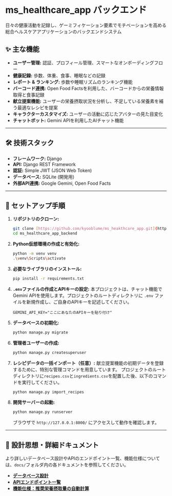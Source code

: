 # ms_healthcare_app バックエンド

日々の健康活動を記録し、ゲーミフィケーション要素でモチベーションを高める総合ヘルスケアアプリケーションのバックエンドシステム

## ✨ 主な機能

* **ユーザー管理:** 認証、プロフィール管理、スマートなオンボーディングフロー
* **健康記録:** 歩数、体重、食事、睡眠などの記録
* **レポート & ランキング:** 歩数や睡眠リズムのランキング機能
* **バーコード連携:** Open Food Factsを利用した、バーコードからの栄養情報取得と食事記録
* **献立提案機能:** ユーザーの栄養摂取状況を分析し、不足している栄養素を補う最適なレシピを提案
* **キャラクターカスタマイズ:** ユーザーの活動に応じたアバターの見た目変化
* **チャットボット:** Gemini APIを利用したAIチャット機能

---

## 🛠️ 技術スタック

* **フレームワーク:** Django
* **API:** Django REST Framework
* **認証:** Simple JWT (JSON Web Token)
* **データベース:** SQLite (開発用)
* **外部API連携:** Google Gemini, Open Food Facts

---

## 🚀 セットアップ手順

1.  **リポジトリのクローン:**
    ```bash
    git clone [https://github.com/kyooblume/ms_heakthcare_app.git](https://github.com/kyooblume/ms_heakthcare_app.git)
    cd ms_healthcare_app_backend
    ```

2.  **Python仮想環境の作成と有効化:**
    ```bash
    python -m venv venv
    .\venv\Scripts\activate
    ```

3.  **必要なライブラリのインストール:**
    ```bash
    pip install -r requirements.txt
    ```

4.  **`.env`ファイルの作成とAPIキーの設定:**
    本プロジェクトは、チャット機能でGemini APIを使用します。プロジェクトのルートディレクトリに `.env` ファイルを新規作成し、ご自身のAPIキーを記述してください。
    ```
    GEMINI_API_KEY="ここにあなたのAPIキーを貼り付け"
    ```

5.  **データベースの初期化:**
    ```bash
    python manage.py migrate
    ```

6.  **管理者ユーザーの作成:**
    ```bash
    python manage.py createsuperuser
    ```

7.  **レシピデータの一括インポート（任意）:**
    献立提案機能の初期データを登録するために、特別な管理コマンドを用意しています。
    プロジェクトのルートディレクトリに`recipes.csv`と`ingredients.csv`を配置した後、以下のコマンドを実行してください。
    ```bash
    python manage.py import_recipes
    ```

8.  **開発サーバーの起動:**
    ```bash
    python manage.py runserver
    ```
    ブラウザで `http://127.0.0.1:8000/` にアクセスして動作を確認します。

---

## 📝 設計思想・詳細ドキュメント

より詳しいデータベース設計やAPIのエンドポイント一覧、機能仕様については、`docs/`フォルダ内の各ドキュメントを参照してください。

* [**データベース設計**](./docs/DATABASE_DESIGN.md)
* [**APIエンドポイント一覧**](./docs/API_ENDPOINTS.md)
* [**機能仕様：推奨栄養摂取量の自動計算**](./docs/FEATURE_NUTRITION_CALCULATION.md)
